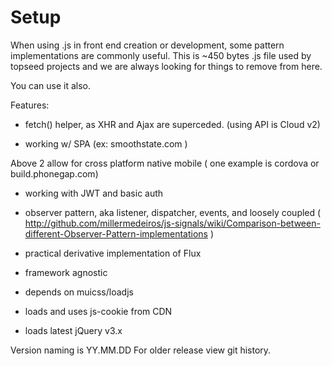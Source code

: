 # Setup

When using .js in front end creation or development, some pattern implementations are commonly useful. This is ~450 bytes .js file used by topseed projects and we are always looking for things to remove from here. 

You can use it also.


Features:

- fetch() helper, as XHR and Ajax are superceded. (using API is Cloud v2)

- working w/ SPA (ex: smoothstate.com )

Above 2 allow for cross platform native mobile ( one example is cordova or build.phonegap.com)

- working with JWT and basic auth

- observer pattern, aka listener, dispatcher, events, and loosely coupled ( http://github.com/millermedeiros/js-signals/wiki/Comparison-between-different-Observer-Pattern-implementations )

- practical derivative implementation of Flux

- framework agnostic

- depends on muicss/loadjs

- loads and uses js-cookie from CDN

- loads latest jQuery v3.x


Version naming is YY.MM.DD
For older release view git history.
